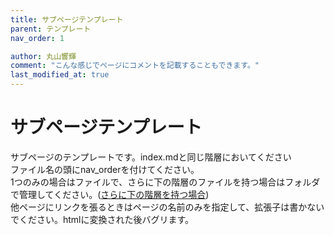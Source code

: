 ```yaml
---
title: サブページテンプレート
parent: テンプレート
nav_order: 1

author: 丸山響輝
comment: "こんな感じでページにコメントを記載することもできます。"
last_modified_at: true
---
```


# サブページテンプレート

サブページのテンプレートです。index.mdと同じ階層においてください  
ファイル名の頭にnav_orderを付けてください。  
1つのみの場合はファイルで、さらに下の階層のファイルを持つ場合はフォルダで管理してください。([さらに下の階層を持つ場合](002_subsection/index))  
他ページにリンクを張るときはページの名前のみを指定して、拡張子は書かないでください。htmlに変換された後バグリます。
